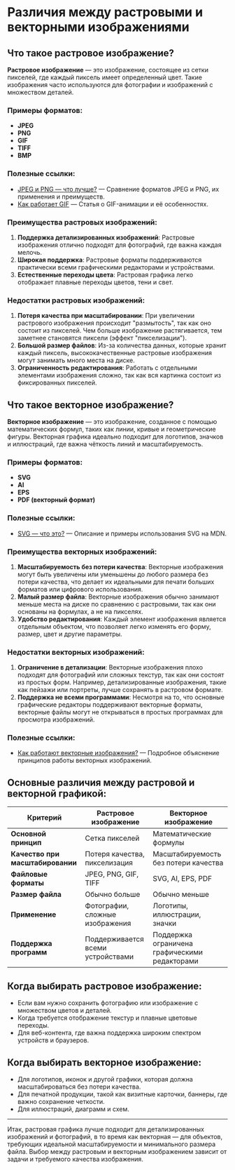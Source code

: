 # Различия между растровыми и векторными изображениями

## Что такое растровое изображение?

**Растровое изображение** — это изображение, состоящее из сетки пикселей, где каждый пиксель имеет определенный цвет. Такие изображения часто используются для фотографии и изображений с множеством деталей.

### Примеры форматов:
- **JPEG**
- **PNG**
- **GIF**
- **TIFF**
- **BMP**

### Полезные ссылки:
- [JPEG и PNG — что лучше?](https://www.diffen.com/difference/JPEG_vs_PNG) — Сравнение форматов JPEG и PNG, их применения и преимуществ.
- [Как работает GIF](https://www.computerhope.com/jargon/g/gif.htm) — Статья о GIF-анимации и её особенностях.

### Преимущества растровых изображений:

1. **Поддержка детализированных изображений**: Растровые изображения отлично подходят для фотографий, где важна каждая мелочь.
2. **Широкая поддержка**: Растровые форматы поддерживаются практически всеми графическими редакторами и устройствами.
3. **Естественные переходы цвета**: Растровая графика легко отображает плавные переходы цветов, тени и свет.

### Недостатки растровых изображений:

1. **Потеря качества при масштабировании**: При увеличении растрового изображения происходит "размытость", так как оно состоит из пикселей. Чем больше изображение растягивается, тем заметнее становятся пиксели (эффект "пикселизации").
2. **Большой размер файлов**: Из-за количества данных, которые хранит каждый пиксель, высококачественные растровые изображения могут занимать много места на диске.
3. **Ограниченность редактирования**: Работать с отдельными элементами изображения сложно, так как вся картинка состоит из фиксированных пикселей.

## Что такое векторное изображение?

**Векторное изображение** — это изображение, созданное с помощью математических формул, таких как линии, кривые и геометрические фигуры. Векторная графика идеально подходит для логотипов, значков и иллюстраций, где важна чёткость линий и масштабируемость.

### Примеры форматов:
- **SVG**
- **AI**
- **EPS**
- **PDF (векторный формат)**

### Полезные ссылки:
- [SVG — что это?](https://developer.mozilla.org/ru/docs/Web/SVG) — Описание и примеры использования SVG на MDN.

### Преимущества векторных изображений:

1. **Масштабируемость без потери качества**: Векторные изображения могут быть увеличены или уменьшены до любого размера без потери качества, что делает их идеальными для печати больших форматов или цифрового использования.
2. **Малый размер файла**: Векторные изображения обычно занимают меньше места на диске по сравнению с растровыми, так как они основаны на формулах, а не на пикселях.
3. **Удобство редактирования**: Каждый элемент изображения является отдельным объектом, что позволяет легко изменять его форму, размер, цвет и другие параметры.

### Недостатки векторных изображений:

1. **Ограничение в детализации**: Векторные изображения плохо подходят для фотографий или сложных текстур, так как они состоят из простых форм. Например, детализированные изображения, такие как пейзажи или портреты, лучше сохранять в растровом формате.
2. **Поддержка не всеми программами**: Несмотря на то, что основные графические редакторы поддерживают векторные форматы, векторные файлы могут не открываться в простых программах для просмотра изображений.

### Полезные ссылки:
- [Как работают векторные изображения?](https://www.vectornator.io/blog/what-is-vector-art) — Подробное объяснение принципов работы векторных изображений.

## Основные различия между растровой и векторной графикой:

| Критерий        | Растровое изображение              | Векторное изображение                    |
|-----------------|------------------------------------|------------------------------------------|
| **Основной принцип** | Сетка пикселей                    | Математические формулы                  |
| **Качество при масштабировании** | Потеря качества, пикселизация       | Масштабируемость без потери качества    |
| **Файловые форматы**  | JPEG, PNG, GIF, TIFF              | SVG, AI, EPS, PDF                       |
| **Размер файла**      | Обычно больше                    | Обычно меньше                           |
| **Применение**        | Фотографии, сложные изображения   | Логотипы, иллюстрации, значки           |
| **Поддержка программ** | Поддерживается всеми устройствами | Поддержка ограничена графическими редакторами |

## Когда выбирать растровое изображение:

- Если вам нужно сохранить фотографию или изображение с множеством цветов и деталей.
- Когда требуется отображение текстур и плавные цветовые переходы.
- Для веб-контента, где важна поддержка широким спектром устройств и браузеров.


## Когда выбирать векторное изображение:

- Для логотипов, иконок и другой графики, которая должна масштабироваться без потери качества.
- Для печатной продукции, такой как визитные карточки, баннеры, где важно сохранение четкости.
- Для иллюстраций, диаграмм и схем.

---

Итак, растровая графика лучше подходит для детализированных изображений и фотографий, в то время как векторная — для объектов, требующих идеальной масштабируемости и минимального размера файла. Выбор между растровым и векторным изображением зависит от задачи и требуемого качества изображения.
